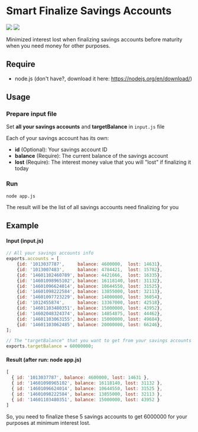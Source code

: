 # Smart Finalize Savings Accounts 
![](https://img.shields.io/badge/version-1.1-brightgreen) ![](https://img.shields.io/badge/node-v12.15.0-red)

Minimized interest lost when finalizing savings accounts before maturity when you need money for other purposes.

## Require
* node.js (don't have?, download it here: https://nodejs.org/en/download/)

## Usage
### Prepare input file
Set **all your savings accounts** and **targetBalance** in `input.js` file

Each of your savings account has its own:
* **id** (Optional): Your savings account ID
* **balance** (Require): The current balance of the savings account
* **lost** (Require): The interest money value that you will "lost" if finalizing it today

### Run
```console
node app.js
```
The result will be the list of all savings accounts need finalizing for you

## Example
#### Input (input.js)
```javascript
// All your savings accounts info
exports.accounts = [
    {id: '1013037787',     balance: 4600000,  lost: 14631},
    {id: '1013007483',     balance: 4784421,  lost: 15782},
    {id: '14601102460789', balance: 4421666,  lost: 16335},
    {id: '14601098965102', balance: 16118140, lost: 31132},
    {id: '14601096624014', balance: 10644550, lost: 31525},
    {id: '14601098222584', balance: 13855000, lost: 32113},
    {id: '14601097723229', balance: 14000000, lost: 36054},
    {id: '1012455874',     balance: 13367000, lost: 42518},
    {id: '14601103480351', balance: 15000000, lost: 43952},
    {id: '14602048324374', balance: 14854875, lost: 44462},
    {id: '14601103063155', balance: 15000000, lost: 49684},
    {id: '14601103062485', balance: 20000000, lost: 66246},
];

// The "targetBalance" that you want to get from your savings accounts
exports.targetBalance = 60000000;
```
#### Result (after run: node app.js)
```javascript
[
  { id: '1013037787', balance: 4600000, lost: 14631 },
  { id: '14601098965102', balance: 16118140, lost: 31132 },
  { id: '14601096624014', balance: 10644550, lost: 31525 },
  { id: '14601098222584', balance: 13855000, lost: 32113 },
  { id: '14601103480351', balance: 15000000, lost: 43952 }
]
```
So, you need to finalize these 5 savings accounts to get 6000000 for your purposes at minimum interest lost.
